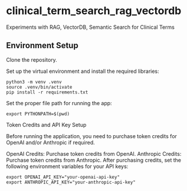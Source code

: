 # clinical_term_search_rag_vectordb
Experiments with RAG, VectorDB, Semantic Search for Clinical Terms

## Environment Setup
Clone the repository.

Set up the virtual environment and install the required libraries:

```
python3 -m venv .venv
source .venv/bin/activate
pip install -r requirements.txt
```

Set the proper file path for running the app:

```
export PYTHONPATH=$(pwd)
```

Token Credits and API Key Setup

Before running the application, you need to purchase token credits for OpenAI and/or Anthropic if required.

OpenAI Credits: Purchase token credits from OpenAI.
Anthropic Credits: Purchase token credits from Anthropic.
After purchasing credits, set the following environment variables for your API keys:

```
export OPENAI_API_KEY="your-openai-api-key"
export ANTHROPIC_API_KEY="your-anthropic-api-key"
```

